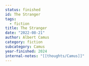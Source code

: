 ```yaml
---
status: finished
id: The Stranger
tags:
  - fiction
title: The Stranger
date: "2022-08-21"
author: Albert Camus
category: fiction
subcategory: Camus
year-finished: 2024
internal-notes: "[[thoughts/Camus]]"
---
```

